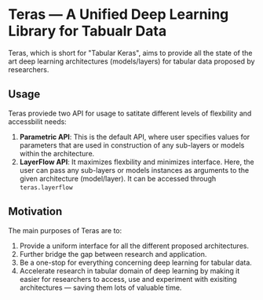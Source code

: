 # Teras — A Unified Deep Learning Library for Tabualr Data

Teras, which is short for "Tabular Keras", aims to provide all the state of the art deep learning architectures (models/layers) for tabular data proposed by researchers.

## Usage
Teras proviede two API for usage to satitate different levels of flexbility and accessbilit needs:
1. **Parametric API**: This is the default API, where user specifies values for parameters that are used in construction of any sub-layers or models within the architecture.
2. **LayerFlow API**: It maximizes flexbility and minimizes interface. Here, the user can pass any sub-layers or models instances as arguments to the given architecture (model/layer). It can be accessed through `teras.layerflow`


## Motivation
The main purposes of Teras are to:
1. Provide a uniform interface for all the different proposed architectures.
2. Further bridge the gap between research and application.
3. Be a one-stop for everything concerning deep learning for tabular data.
4. Accelerate research in tabular domain of deep learning by making it easier for researchers to access, use and experiment with exisiting architectures — saving them lots of valuable time.

